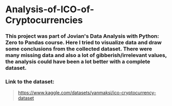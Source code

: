 # Analysis-of-ICO-of-Cryptocurrencies
### This project was part of Jovian's Data Analysis with Python: Zero to Pandas course. Here I tried to visualize data and draw some conclusions from the collected dataset. There were many missing data and also a lot of gibberish/irrelevant values, the analysis could have been a lot better with a complete dataset.

### Link to the dataset:
> https://www.kaggle.com/datasets/yanmaksi/ico-cryptocurrency-dataset

